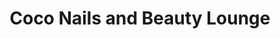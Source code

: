 ---
title: "Coco Nails and Beauty Lounge"
url: /caerphilly/coco-nails-and-beauty-lounge/
shop: beauty
---